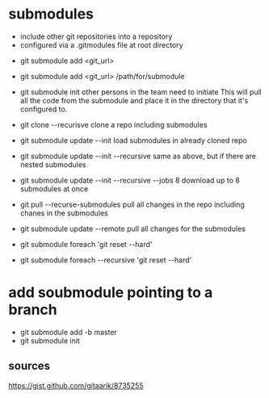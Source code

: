 # submodules
- include other git repositories into a repository
- configured via a .gitmodules file at root directory

* git submodule add <git_url>
* git submodule add <git_url> /path/for/submodule


* git submodule init
other persons in the team need to initiate
This will pull all the code from the submodule and place it in the directory that it's configured to.


* git clone --recurisve <url>
clone a repo including submodules


* git submodule update --init
load submodules in already cloned repo

* git submodule update --init --recursive
same as above, but if there are nested submodules

* git submodule update --init --recursive --jobs 8
download up to 8 submodules at once
* git pull --recurse-submodules
pull all changes in the repo including chanes in the submodules
* git submodule update --remote
pull all changes for the submodules
* git submodule foreach 'git reset --hard'
* git submodule foreach --recursive 'git reset --hard'


# add soubmodule pointing to a branch
* git submodule add -b master <url>
* git submodule init

## sources
https://gist.github.com/gitaarik/8735255


